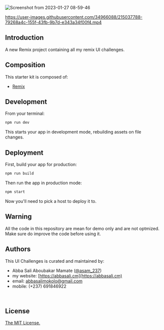 ![Screenshot from 2023-01-27 08-59-46](https://user-images.githubusercontent.com/34966088/215037748-8ded9828-886b-4afb-a140-3dca708ce676.png)

https://user-images.githubusercontent.com/34966088/215037788-79268a4c-155f-43fb-9b7d-e343a34f00f4.mp4

## Introduction

A new Remix project containing all my remix UI challenges.
<br/>

## Composition

This starter kit is composed of:

- [Remix](http://remix.run)
  <br/>

## Development

From your terminal:

```sh
npm run dev
```

This starts your app in development mode, rebuilding assets on file changes.

## Deployment

First, build your app for production:

```sh
npm run build
```

Then run the app in production mode:

```sh
npm start
```

Now you'll need to pick a host to deploy it to.

## Warning

All the code in this repository are mean for demo only and are not optmized. Make sure do improve the code before using it.

## Authors

This UI Challenges is curated and maintained by:

- Abba Sali Aboubakar Mamate ([@asam_237](https://twitter.com/asam_237))
- my website: [https://abbasali.cm](https://abbasali.cm)
- email: abbasalimokolo@gmail.com
- mobile: (+237) 691846922

<br/>

## License

[The MIT License.](https://opensource.org/licenses/MIT)
